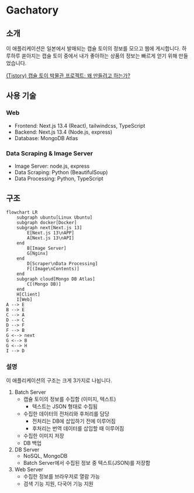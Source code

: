 # Gachatory

## 소개

이 애플리케이션은 일본에서 발매되는 캡슐 토이의 정보를 모으고 웹에 게시합니다. 하루하루 쏟아지는 캡슐 토이 중에서 내가 좋아하는 상품의 정보는 빠르게 얻기 위해 만들었습니다.

[(Tistory) 캡슐 토이 박물관 프로젝트: 왜 만들려고 하는가?](https://marshmelona.tistory.com/26)

## 사용 기술

### Web

- Frontend: Next.js 13.4 (React), tailwindcss, TypeScript
- Backend: Next.js 13.4 (Node.js, express)
- Database: MongoDB Atlas

### Data Scraping & Image Server

- Image Server: node.js, express
- Data Scraping: Python (BeautifulSoup)
- Data Processing: Python, TypeScript

## 구조

```mermaid
flowchart LR
    subgraph ubuntu[Linux Ubuntu]
    subgraph docker[Docker]
    subgraph next[Next.js 13]
        E[Next.js 13\nAPP]
        A[Next.js 13\nAPI]
    end
        B[Image Server]
        G[Nginx]
    end
        D[Scraper\nData Processing]
        F[(Image\nContents)]
    end
    subgraph cloud[Mongo DB Atlas]
        C[(Mongo DB)]
    end
    H[Client]
    I[Web]
A --> E
B --> E
C --> A
D --> C
D --> F
F --> B
G <--> next
G <--> B
G <--> H
I --> D
```

### 설명

이 애플리케이션의 구조는 크게 3가지로 나뉩니다.

1. Batch Server
   - 캡슐 토이의 정보를 수집함 (이미지, 텍스트)
     - 텍스트는 JSON 형태로 수집됨
   - 수집한 데이터의 전처리와 후처리를 담당
     - 전처리는 DB에 삽입하기 전에 이루어짐
     - 후처리는 번역 데이터를 삽입할 때 이루어짐
   - 수집한 이미지 저장
   - DB 백업
2. DB Server
   - NoSQL, MongoDB
   - Batch Server에서 수집된 정보 중 텍스트(JSON)를 저장함
3. Web Server
   - 수집한 정보를 브라우저로 열람 가능
   - 검색 기능 지원, 다국어 기능 지원
